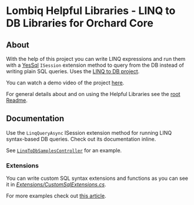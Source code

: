 # Lombiq Helpful Libraries - LINQ to DB Libraries for Orchard Core



## About

With the help of this project you can write LINQ expressions and run them with a [YesSql](https://github.com/sebastienros/yessql) `ISession` extension method to query from the DB instead of writing plain SQL queries. Uses the [LINQ to DB project](https://linq2db.github.io/).

You can watch a demo video of the project [here](https://www.youtube.com/watch?v=ldJOdCSsWJo).

For general details about and on using the Helpful Libraries see the [root Readme](../Readme.md).


## Documentation

Use the `LinqQueryAsync` ISession extension method for running LINQ syntax-based DB queries. Check out its documentation inline.

See [`LinqToDbSamplesController`](../Lombiq.HelpfulLibraries.Samples/Controllers/LinqToDbSamplesController.cs) for an example.

### Extensions

You can write custom SQL syntax extensions and functions as you can see it in *[Extensions/CustomSqlExtensions.cs](Extensions/CustomSqlExtensions.cs)*.

For more examples check out [this article](http://blog.linq2db.com/2016/06/how-to-teach-linq-to-db-convert-custom.html).

